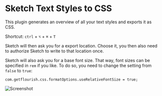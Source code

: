 # Sketch Text Styles to CSS

This plugin generates an overview of all your text styles and exports it as CSS.

Shortcut: `ctrl` + `⌥` + `⌘` + `T`

Sketch will then ask you for a export location. Choose it, you then also need to authorize Sketch to write to that location once.

Sketch will also ask you for a base font size. That way, font sizes can be specified in `rem` if you like.
To do so, you need to change the setting from `false` to `true`:

`com.getflourish.css.formatOptions.useRelativeFontSize = true;`

![Screenshot](https://dl.dropboxusercontent.com/u/974773/_keepalive/Sketch%20CSS.png)
